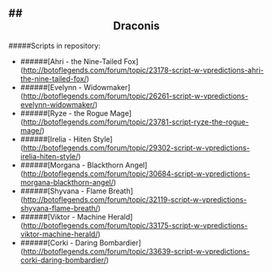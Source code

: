 ##<div align="center">Draconis</div>
------------------
#####Scripts in repository:
- ######[Ahri - the Nine-Tailed Fox] (http://botoflegends.com/forum/topic/23178-script-w-vpredictions-ahri-the-nine-tailed-fox/)
- ######[Evelynn - Widowmaker] (http://botoflegends.com/forum/topic/26261-script-w-vpredictions-evelynn-widowmaker/)
- ######[Ryze - the Rogue Mage] (http://botoflegends.com/forum/topic/23781-script-ryze-the-rogue-mage/)
- ######[Irelia - Hiten Style] (http://botoflegends.com/forum/topic/29302-script-w-vpredictions-irelia-hiten-style/)
- ######[Morgana - Blackthorn Angel] (http://botoflegends.com/forum/topic/30684-script-w-vpredictions-morgana-blackthorn-angel/)
- ######[Shyvana - Flame Breath] (http://botoflegends.com/forum/topic/32119-script-w-vpredictions-shyvana-flame-breath/)
- ######[Viktor - Machine Herald] (http://botoflegends.com/forum/topic/33175-script-w-vpredictions-viktor-machine-herald/)
- ######[Corki - Daring Bombardier] (http://botoflegends.com/forum/topic/33639-script-w-vpredictions-corki-daring-bombardier/)
